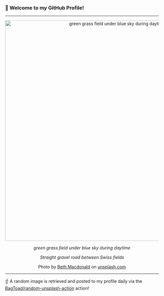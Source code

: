 ### 👋 Welcome to my GitHub Profile!

----

<div align="center">
  <img width="720" src="https://images.unsplash.com/photo-1609130850191-3c05d6bfdd60?crop=entropy&cs=tinysrgb&fit=max&fm=jpg&ixid=M3w1NTI0OTR8MHwxfHJhbmRvbXx8fHx8fHx8fDE3NDI1Mzc2NzR8&ixlib=rb-4.0.3&q=80&w=1080" alt="green grass field under blue sky during daytime">
  
  <em>green grass field under blue sky during daytime</em>
  
  <em>Straight gravel road between Swiss fields</em>
  
  Photo by [Beth Macdonald](null) on [unsplash.com](https://unsplash.com/)
</div>

----

☝️ A random image is retrieved and posted to my profile daily via the [BagToad/random-unsplash-action](https://github.com/BagToad/random-unsplash-action) action!

